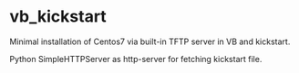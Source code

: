# vb_kickstart

Minimal installation of Centos7 via built-in TFTP server in VB and kickstart.

Python SimpleHTTPServer as http-server for fetching kickstart file.